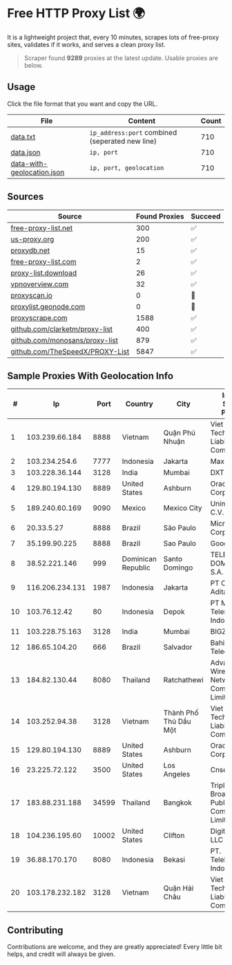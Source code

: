 
# Free HTTP Proxy List 🌍

It is a lightweight project that, every 10 minutes, scrapes lots of free-proxy sites, validates if it works, and serves a clean proxy list.


> Scraper found **9289** proxies at the latest update. Usable proxies are below.

## Usage

Click the file format that you want and copy the URL.


|File|Content|Count|
|----|-------|-----|
|[data.txt](https://raw.githubusercontent.com/themiralay/Proxy-List-World/master/data.txt)|`ip_address:port` combined (seperated new line)|710|
|[data.json](https://raw.githubusercontent.com/themiralay/Proxy-List-World/master/data.json)|`ip, port`|710|
|[data-with-geolocation.json](https://raw.githubusercontent.com/themiralay/Proxy-List-World/master/data-with-geolocation.json)|`ip, port, geolocation`|710|

## Sources

|Source|Found Proxies|Succeed|
|------|-------------|-------|
|[free-proxy-list.net](https://free-proxy-list.net)|300|✅|
|[us-proxy.org](https://www.us-proxy.org)|200|✅|
|[proxydb.net](http://proxydb.net)|15|✅|
|[free-proxy-list.com](https://free-proxy-list.com/?page=&port=&type%5B%5D=http&type%5B%5D=https&up_time=0&search=Search)|2|✅|
|[proxy-list.download](https://www.proxy-list.download/HTTP)|26|✅|
|[vpnoverview.com](https://vpnoverview.com/privacy/anonymous-browsing/free-proxy-servers)|32|✅|
|[proxyscan.io](https://www.proxyscan.io)|0|🚫|
|[proxylist.geonode.com](https://proxylist.geonode.com/api/proxy-list?limit=300&page=1&sort_by=lastChecked&sort_type=desc&protocols=http,https)|0|🚫|
|[proxyscrape.com](https://api.proxyscrape.com/v2/?request=displayproxies&protocol=http&timeout=10000&country=all&ssl=all&anonymity=all)|1588|✅|
|[github.com/clarketm/proxy-list](https://raw.githubusercontent.com/clarketm/proxy-list/master/proxy-list-raw.txt)|400|✅|
|[github.com/monosans/proxy-list](https://raw.githubusercontent.com/monosans/proxy-list/main/proxies/http.txt)|879|✅|
|[github.com/TheSpeedX/PROXY-List](https://raw.githubusercontent.com/TheSpeedX/PROXY-List/master/http.txt)|5847|✅|


## Sample Proxies With Geolocation Info

|#|Ip|Port|Country|City|Internet Service Provider|
|-|--|----|-------|----|-------------------------|
|1|103.239.66.184|8888|Vietnam|Quận Phú Nhuận|Viet Digital Technology Liability Company|
|2|103.234.254.6|7777|Indonesia|Jakarta|Maxindo|
|3|103.228.36.144|3128|India|Mumbai|DXT|
|4|129.80.194.130|8889|United States|Ashburn|Oracle Corporation|
|5|189.240.60.169|9090|Mexico|Mexico City|Uninet S.A. de C.V.|
|6|20.33.5.27|8888|Brazil|São Paulo|Microsoft Corporation|
|7|35.199.90.225|8888|Brazil|Sao Paulo|Google LLC|
|8|38.52.221.146|999|Dominican Republic|Santo Domingo|TELECABLE DOMINICANO, S.A.|
|9|116.206.234.131|1987|Indonesia|Jakarta|PT Cyberindo Aditama|
|10|103.76.12.42|80|Indonesia|Depok|PT Mora Telematika Indonesia|
|11|103.228.75.163|3128|India|Mumbai|BIGZ|
|12|186.65.104.20|666|Brazil|Salvador|Bahiadados Telecom Ltda.|
|13|184.82.130.44|8080|Thailand|Ratchathewi|Advanced Wireless Network Company Limited|
|14|103.252.94.38|3128|Vietnam|Thành Phố Thủ Dầu Một|Viet Digital Technology Liability Company|
|15|129.80.194.130|8889|United States|Ashburn|Oracle Corporation|
|16|23.225.72.122|3500|United States|Los Angeles|Cnservers LLC|
|17|183.88.231.188|34599|Thailand|Bangkok|Triple T Broadband Public Company Limited|
|18|104.236.195.60|10002|United States|Clifton|DigitalOcean, LLC|
|19|36.88.170.170|8080|Indonesia|Bekasi|PT. Telekomunikasi Indonesia|
|20|103.178.232.182|3128|Vietnam|Quận Hải Châu|Viet Digital Technology Liability Company|



## Contributing

Contributions are welcome, and they are greatly appreciated! Every
little bit helps, and credit will always be given.


